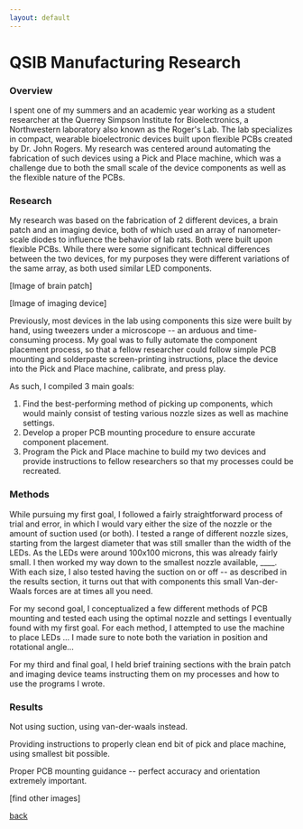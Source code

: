 ```yaml
---
layout: default
---
```


# QSIB Manufacturing Research

### Overview

I spent one of my summers and an academic year working as a student researcher at the Querrey Simpson Institute for Bioelectronics, a Northwestern laboratory also known as the Roger's Lab. The lab specializes in compact, wearable bioelectronic devices built upon flexible PCBs created by Dr. John Rogers. My research was centered around automating the fabrication of such devices using a Pick and Place machine, which was a challenge due to both the small scale of the device components as well as the flexible nature of the PCBs.

### Research

My research was based on the fabrication of 2 different devices, a brain patch and an imaging device, both of which used an array of nanometer-scale diodes to influence the behavior of lab rats. Both were built upon flexible PCBs. While there were some significant technical differences between the two devices, for my purposes they were different variations of the same array, as both used similar LED components.

[Image of brain patch]

[Image of imaging device]

Previously, most devices in the lab using components this size were built by hand, using tweezers under a microscope -- an arduous and time-consuming process. My goal was to fully automate the component placement process, so that a fellow researcher could follow simple PCB mounting and solderpaste screen-printing instructions, place the device into the Pick and Place machine, calibrate, and press play.

As such, I compiled 3 main goals:

1. Find the best-performing method of picking up components, which would mainly consist of testing various nozzle sizes as well as machine settings.
2. Develop a proper PCB mounting procedure to ensure accurate component placement.
3. Program the Pick and Place machine to build my two devices and provide instructions to fellow researchers so that my processes could be recreated.

### Methods

While pursuing my first goal, I followed a fairly straightforward process of trial and error, in which I would vary either the size of the nozzle or the amount of suction used (or both). I tested a range of different nozzle sizes, starting from the largest diameter that was still smaller than the width of the LEDs. As the LEDs were around 100x100 microns, this was already fairly small. I then worked my way down to the smallest nozzle available, ____. With each size, I also tested having the suction on or off -- as described in the results section, it turns out that with components this small Van-der-Waals forces are at times all you need.

For my second goal, I conceptualized a few different methods of PCB mounting and tested each using the optimal nozzle and settings I eventually found with my first goal. For each method, I attempted to use the machine to place LEDs ... I made sure to note both the variation in position and rotational angle...

For my third and final goal, I held brief training sections with the brain patch and imaging device teams instructing them on my processes and how to use the programs I wrote.

### Results

Not using suction, using van-der-waals instead.

Providing instructions to properly clean end bit of pick and place machine, using smallest bit possible.

Proper PCB mounting guidance -- perfect accuracy and orientation extremely important.

[find other images]

[back](./)
